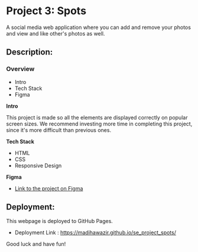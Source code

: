 # Project 3: Spots

A social media web application where you can add and remove your photos and view and like other's photos as well.

## Description:

### Overview

- Intro
- Tech Stack
- Figma

**Intro**

This project is made so all the elements are displayed correctly on popular screen sizes. We recommend investing more time in completing this project, since it's more difficult than previous ones.

**Tech Stack**

- HTML
- CSS
- Responsive Design

**Figma**

- [Link to the project on Figma](https://www.figma.com/file/BBNm2bC3lj8QQMHlnqRsga/Sprint-3-Project-%E2%80%94-Spots?type=design&node-id=2%3A60&mode=design&t=afgNFybdorZO6cQo-1)

## Deployment:

This webpage is deployed to GitHub Pages.

- Deployment Link : https://madihawazir.github.io/se_project_spots/

Good luck and have fun!
